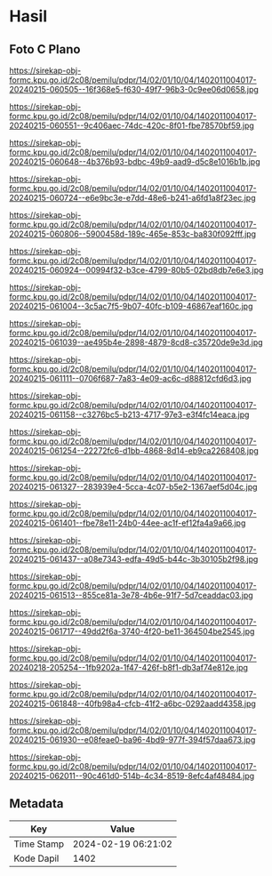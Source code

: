 # Hasil

## Foto C Plano

https://sirekap-obj-formc.kpu.go.id/2c08/pemilu/pdpr/14/02/01/10/04/1402011004017-20240215-060505--16f368e5-f630-49f7-96b3-0c9ee06d0658.jpg

https://sirekap-obj-formc.kpu.go.id/2c08/pemilu/pdpr/14/02/01/10/04/1402011004017-20240215-060551--9c406aec-74dc-420c-8f01-fbe78570bf59.jpg

https://sirekap-obj-formc.kpu.go.id/2c08/pemilu/pdpr/14/02/01/10/04/1402011004017-20240215-060648--4b376b93-bdbc-49b9-aad9-d5c8e1016b1b.jpg

https://sirekap-obj-formc.kpu.go.id/2c08/pemilu/pdpr/14/02/01/10/04/1402011004017-20240215-060724--e6e9bc3e-e7dd-48e6-b241-a6fd1a8f23ec.jpg

https://sirekap-obj-formc.kpu.go.id/2c08/pemilu/pdpr/14/02/01/10/04/1402011004017-20240215-060806--5900458d-189c-465e-853c-ba830f092fff.jpg

https://sirekap-obj-formc.kpu.go.id/2c08/pemilu/pdpr/14/02/01/10/04/1402011004017-20240215-060924--00994f32-b3ce-4799-80b5-02bd8db7e6e3.jpg

https://sirekap-obj-formc.kpu.go.id/2c08/pemilu/pdpr/14/02/01/10/04/1402011004017-20240215-061004--3c5ac7f5-9b07-40fc-b109-46867eaf160c.jpg

https://sirekap-obj-formc.kpu.go.id/2c08/pemilu/pdpr/14/02/01/10/04/1402011004017-20240215-061039--ae495b4e-2898-4879-8cd8-c35720de9e3d.jpg

https://sirekap-obj-formc.kpu.go.id/2c08/pemilu/pdpr/14/02/01/10/04/1402011004017-20240215-061111--0706f687-7a83-4e09-ac6c-d88812cfd6d3.jpg

https://sirekap-obj-formc.kpu.go.id/2c08/pemilu/pdpr/14/02/01/10/04/1402011004017-20240215-061158--c3276bc5-b213-4717-97e3-e3f4fc14eaca.jpg

https://sirekap-obj-formc.kpu.go.id/2c08/pemilu/pdpr/14/02/01/10/04/1402011004017-20240215-061254--22272fc6-d1bb-4868-8d14-eb9ca2268408.jpg

https://sirekap-obj-formc.kpu.go.id/2c08/pemilu/pdpr/14/02/01/10/04/1402011004017-20240215-061327--283939e4-5cca-4c07-b5e2-1367aef5d04c.jpg

https://sirekap-obj-formc.kpu.go.id/2c08/pemilu/pdpr/14/02/01/10/04/1402011004017-20240215-061401--fbe78e11-24b0-44ee-ac1f-ef12fa4a9a66.jpg

https://sirekap-obj-formc.kpu.go.id/2c08/pemilu/pdpr/14/02/01/10/04/1402011004017-20240215-061437--a08e7343-edfa-49d5-b44c-3b30105b2f98.jpg

https://sirekap-obj-formc.kpu.go.id/2c08/pemilu/pdpr/14/02/01/10/04/1402011004017-20240215-061513--855ce81a-3e78-4b6e-91f7-5d7ceaddac03.jpg

https://sirekap-obj-formc.kpu.go.id/2c08/pemilu/pdpr/14/02/01/10/04/1402011004017-20240215-061717--49dd2f6a-3740-4f20-be11-364504be2545.jpg

https://sirekap-obj-formc.kpu.go.id/2c08/pemilu/pdpr/14/02/01/10/04/1402011004017-20240218-205254--1fb9202a-1f47-426f-b8f1-db3af74e812e.jpg

https://sirekap-obj-formc.kpu.go.id/2c08/pemilu/pdpr/14/02/01/10/04/1402011004017-20240215-061848--40fb98a4-cfcb-41f2-a6bc-0292aadd4358.jpg

https://sirekap-obj-formc.kpu.go.id/2c08/pemilu/pdpr/14/02/01/10/04/1402011004017-20240215-061930--e08feae0-ba96-4bd9-977f-394f57daa673.jpg

https://sirekap-obj-formc.kpu.go.id/2c08/pemilu/pdpr/14/02/01/10/04/1402011004017-20240215-062011--90c461d0-514b-4c34-8519-8efc4af48484.jpg


## Metadata

| Key        | Value               |
| ---------- | ------------------- |
| Time Stamp | 2024-02-19 06:21:02 |
| Kode Dapil | 1402                |



